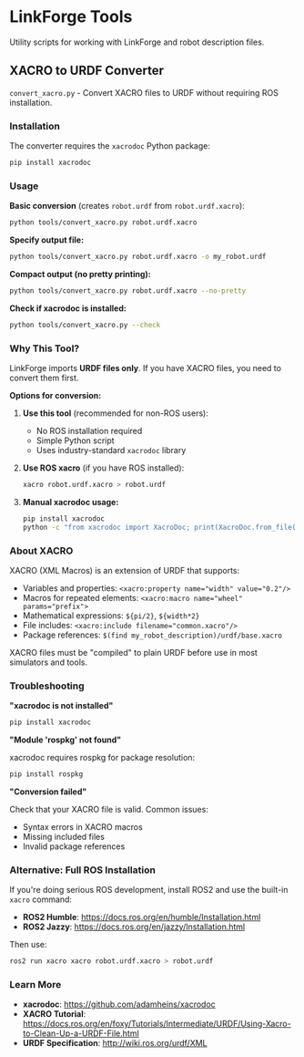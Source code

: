 # LinkForge Tools

Utility scripts for working with LinkForge and robot description files.

## XACRO to URDF Converter

`convert_xacro.py` - Convert XACRO files to URDF without requiring ROS installation.

### Installation

The converter requires the `xacrodoc` Python package:

```bash
pip install xacrodoc
```

### Usage

**Basic conversion** (creates `robot.urdf` from `robot.urdf.xacro`):
```bash
python tools/convert_xacro.py robot.urdf.xacro
```

**Specify output file:**
```bash
python tools/convert_xacro.py robot.urdf.xacro -o my_robot.urdf
```

**Compact output (no pretty printing):**
```bash
python tools/convert_xacro.py robot.urdf.xacro --no-pretty
```

**Check if xacrodoc is installed:**
```bash
python tools/convert_xacro.py --check
```

### Why This Tool?

LinkForge imports **URDF files only**. If you have XACRO files, you need to convert them first.

**Options for conversion:**

1. **Use this tool** (recommended for non-ROS users):
   - No ROS installation required
   - Simple Python script
   - Uses industry-standard `xacrodoc` library

2. **Use ROS xacro** (if you have ROS installed):
   ```bash
   xacro robot.urdf.xacro > robot.urdf
   ```

3. **Manual xacrodoc usage:**
   ```bash
   pip install xacrodoc
   python -c "from xacrodoc import XacroDoc; print(XacroDoc.from_file('robot.urdf.xacro').to_urdf_string())" > robot.urdf
   ```

### About XACRO

XACRO (XML Macros) is an extension of URDF that supports:
- Variables and properties: `<xacro:property name="width" value="0.2"/>`
- Macros for repeated elements: `<xacro:macro name="wheel" params="prefix">`
- Mathematical expressions: `${pi/2}`, `${width*2}`
- File includes: `<xacro:include filename="common.xacro"/>`
- Package references: `$(find my_robot_description)/urdf/base.xacro`

XACRO files must be "compiled" to plain URDF before use in most simulators and tools.

### Troubleshooting

**"xacrodoc is not installed"**
```bash
pip install xacrodoc
```

**"Module 'rospkg' not found"**

xacrodoc requires rospkg for package resolution:
```bash
pip install rospkg
```

**"Conversion failed"**

Check that your XACRO file is valid. Common issues:
- Syntax errors in XACRO macros
- Missing included files
- Invalid package references

### Alternative: Full ROS Installation

If you're doing serious ROS development, install ROS2 and use the built-in `xacro` command:

- **ROS2 Humble**: https://docs.ros.org/en/humble/Installation.html
- **ROS2 Jazzy**: https://docs.ros.org/en/jazzy/Installation.html

Then use:
```bash
ros2 run xacro xacro robot.urdf.xacro > robot.urdf
```

### Learn More

- **xacrodoc**: https://github.com/adamheins/xacrodoc
- **XACRO Tutorial**: https://docs.ros.org/en/foxy/Tutorials/Intermediate/URDF/Using-Xacro-to-Clean-Up-a-URDF-File.html
- **URDF Specification**: http://wiki.ros.org/urdf/XML
